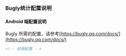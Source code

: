 ### Bugly统计配置说明
#### Android 端配置说明

Bugly 所需的配置，请参考[https://bugly.qq.com/docs/](https://bugly.qq.com/docs/)


```xml
<!-- 权限配置 -->



```
